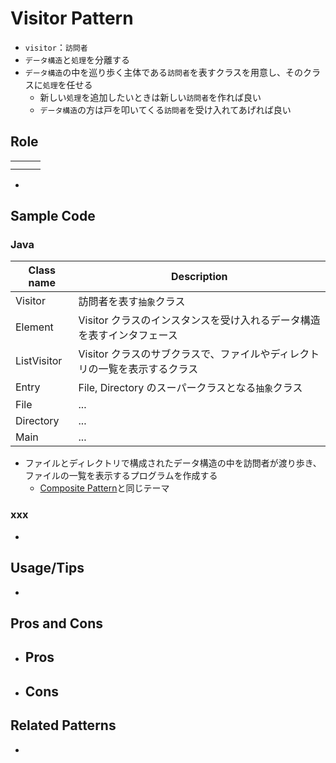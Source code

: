 # Visitor Pattern

- `visitor`：`訪問者`
- `データ構造`と`処理`を分離する
- `データ構造`の中を巡り歩く主体である`訪問者`を表すクラスを用意し、そのクラスに`処理`を任せる
  - 新しい`処理`を追加したいときは新しい`訪問者`を作れば良い
  - `データ構造`の方は戸を叩いてくる`訪問者`を受け入れてあげれば良い

## Role

|     |     |     |
| --- | --- | --- |
|     |     |     |
|     |     |     |

-

## Sample Code

### Java

| Class name  | Description                                                                |
| ----------- | -------------------------------------------------------------------------- |
| Visitor     | 訪問者を表す`抽象`クラス                                                   |
| Element     | Visitor クラスのインスタンスを受け入れるデータ構造を表すインタフェース     |
| ListVisitor | Visitor クラスのサブクラスで、ファイルやディレクトリの一覧を表示するクラス |
| Entry       | File, Directory のスーパークラスとなる`抽象`クラス                         |
| File        | ...                                                                        |
| Directory   | ...                                                                        |
| Main        | ...                                                                        |

- ファイルとディレクトリで構成されたデータ構造の中を訪問者が渡り歩き、ファイルの一覧を表示するプログラムを作成する
  - [Composite Pattern](../11-composite-pattern/)と同じテーマ

### xxx

-

## Usage/Tips

-

## Pros and Cons

- ## Pros
- ## Cons

## Related Patterns

-
